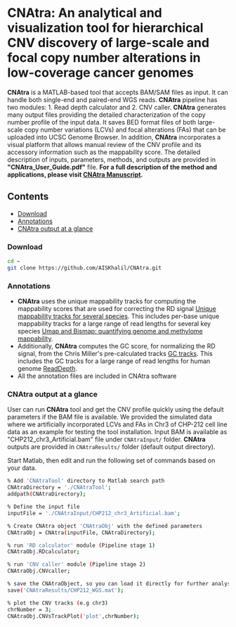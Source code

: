 # CNAtra: An analytical and visualization tool for hierarchical CNV discovery of large-scale and focal copy number alterations in low-coverage cancer genomes

**CNAtra** is a MATLAB-based tool that accepts BAM/SAM files as input. It can handle both single-end and paired-end WGS reads. **CNAtra** pipeline has two modules: 1. Read depth calculator and 2. CNV caller. **CNAtra** generates many output files providing the detailed characterization of the copy number profile of the input data. It saves BED format files of both large-scale copy number variations (LCVs) and focal alterations (FAs) that can be uploaded into UCSC Genome Browser. In addition, **CNAtra** incorporates a visual platform that allows manual review of the CNV profile and its accessory information such as the mappability score. The detailed description of inputs, parameters, methods, and outputs are provided in **"CNAtra_User_Guide.pdf"** file.
**For a full description of the method and applications, please visit [CNAtra Manuscript](https://www.biorxiv.org/content/10.1101/639294v1).**
  
## Contents
- [Download](#Download)
- [Annotations](#annotations)
- [CNAtra output at a glance](#CNAtra_Example)
     
### <a name="Download"></a>Download
```bash
cd ~
git clone https://github.com/AISKhalil/CNAtra.git
```
   
### <a name="annotations"></a>Annotations  
- **CNAtra** uses the unique mappability tracks for computing the mappability scores that are used for correcting the RD signal [Unique mappability tracks for several species](https://sites.google.com/site/anshulkundaje/projects/mappability). This includes per-base unique mappability tracks for a large range of read lengths for several key species [Umap and Bismap: quantifying genome and methylome mappability](https://academic.oup.com/nar/article/46/20/e120/5086676). 
- Additionally, **CNAtra** computes the GC score, for normalizing the RD signal, from the Chris Miller's pre-calculated tracks [GC tracks](https://xfer.genome.wustl.edu/gxfer1/project/cancer-genomics/readDepth/index.html). This includes the GC tracks for a large range of read lengths for human genome [ReadDepth](https://journals.plos.org/plosone/article?id=10.1371/journal.pone.0016327). 
- All the annotation files are included in CNAtra software

### <a name="CNAtra_Example"></a>CNAtra output at a glance
User can run **CNAtra** tool and get the CNV profile quickly using the default parameters if the BAM file is available. We provided the simulated data where we artificially incorporated LCVs and FAs in Chr3 of CHP-212 cell line data as an example for testing the tool installation. Input BAM is available as "CHP212_chr3_Artificial.bam" file under `CNAtraInput/` folder. **CNAtra** outputs are provided in `CNAtraResults/` folder (default output directory). 

Start Matlab, then edit and run the following set of commands based on your data.
```bash
% Add 'CNAtraTool' directory to Matlab search path
CNAtraDirectory = './CNAtraTool';
addpath(CNAtraDirectory);

% Define the input file
inputFile = './CNAtraInput/CHP212_chr3_Artificial.bam';

% Create CNAtra object 'CNAtraObj' with the defined parameters
CNAtraObj = CNAtra(inputFile, CNAtraDirectory);

% run 'RD calculator' module (Pipeline stage 1)
CNAtraObj.RDcalculator;

% run 'CNV caller' module (Pipeline stage 2)
CNAtraObj.CNVcaller;

% save the CNAtraObject, so you can load it directly for further analysis.
save('CNAtraResults/CHP212_WGS.mat');

% plot the CNV tracks (e.g chr3)
chrNumber = 3;
CNAtraObj.CNVsTrackPlot('plot',chrNumber);

```
